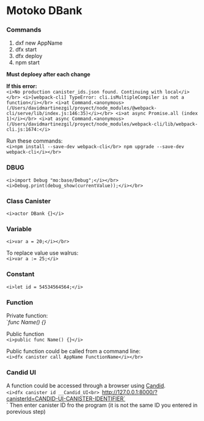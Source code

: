 # Motoko DBank

### Commands
1) dxf new AppName</br>
2) dfx start
3) dfx deploy
4) npm start</br>

<b>Must deploey after each change</b></br>

<b>If this error:</b></br>
  `<i>No production canister_ids.json found. Continuing with local</i></br>
  <i>[webpack-cli] TypeError: cli.isMultipleCompiler is not a function</i></br>
  <i>at Command.<anonymous> (/Users/davidmartinezgil/proyect/node_modules/@webpack-cli/serve/lib/index.js:146:35)</i></br>
  <i>at async Promise.all (index 1)</i></br>
  <i>at async Command.<anonymous> (/Users/davidmartinezgil/proyect/node_modules/webpack-cli/lib/webpack-cli.js:1674:</i>`</br>
  
Run these commands:</br>
  `<i>npm install --save-dev webpack-cli</br>
  npm upgrade --save-dev webpack-cli</i></br>`

### DBUG
`<i>import Debug "mo:base/Debug";</i></br>
<i>Debug.print(debug_show(currentValue));</i></br>`

### Class Canister
`<i>actor DBank {}</i>`

### Variable
`<i>var a = 20;</i></br>`

To replace value use walrus:</br>
`<i>var a := 25;</i>`

### Constant
`<i>let id = 54534564564;</i>`

### Function
Private function:</br>
`<i>func Name() {}</i></br>

Public function</br>
`<i>public func Name() {}</i>`

Public function could be called from a command line:</br>
`<i>dfx canister call AppName FunctionName</i></br>`

### Candid UI
A function could be accessed through a browser using [Candid](https://internetcomputer.org/docs/current/developer-docs/build/candid/candid-howto).</br>
`<i>dfx canister id __Candid_UI<br>
 `http://127.0.0.1:8000/?canisterId=CANDID-UI-CANISTER-IDENTIFIER`</i></br>`
 Then enter canister ID fro the program (it is not the same ID you entered in porevious step)</br>

